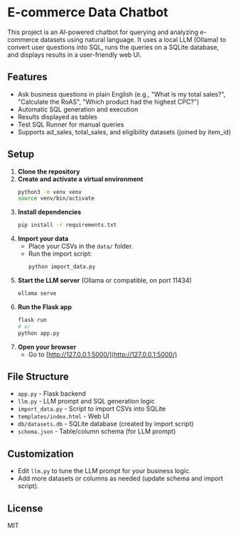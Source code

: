# E-commerce Data Chatbot

This project is an AI-powered chatbot for querying and analyzing e-commerce datasets using natural language. It uses a local LLM (Ollama) to convert user questions into SQL, runs the queries on a SQLite database, and displays results in a user-friendly web UI.

## Features
- Ask business questions in plain English (e.g., "What is my total sales?", "Calculate the RoAS", "Which product had the highest CPC?")
- Automatic SQL generation and execution
- Results displayed as tables
- Test SQL Runner for manual queries
- Supports ad_sales, total_sales, and eligibility datasets (joined by item_id)

## Setup
1. **Clone the repository**
2. **Create and activate a virtual environment**
   ```sh
   python3 -m venv venv
   source venv/bin/activate
   ```
3. **Install dependencies**
   ```sh
   pip install -r requirements.txt
   ```
4. **Import your data**
   - Place your CSVs in the `data/` folder.
   - Run the import script:
     ```sh
     python import_data.py
     ```
5. **Start the LLM server** (Ollama or compatible, on port 11434)
   ```sh
   ollama serve
   ```
6. **Run the Flask app**
   ```sh
   flask run
   # or
   python app.py
   ```
7. **Open your browser**
   - Go to [http://127.0.0.1:5000/](http://127.0.0.1:5000/)

## File Structure
- `app.py` - Flask backend
- `llm.py` - LLM prompt and SQL generation logic
- `import_data.py` - Script to import CSVs into SQLite
- `templates/index.html` - Web UI
- `db/datasets.db` - SQLite database (created by import script)
- `schema.json` - Table/column schema (for LLM prompt)

## Customization
- Edit `llm.py` to tune the LLM prompt for your business logic.
- Add more datasets or columns as needed (update schema and import script).

## License
MIT 
